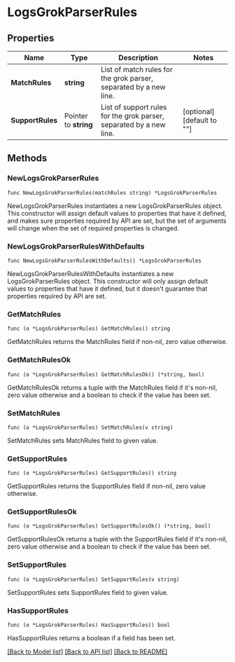 # LogsGrokParserRules

## Properties

Name | Type | Description | Notes
---- | ---- | ----------- | ------
**MatchRules** | **string** | List of match rules for the grok parser, separated by a new line. | 
**SupportRules** | Pointer to **string** | List of support rules for the grok parser, separated by a new line. | [optional] [default to ""]

## Methods

### NewLogsGrokParserRules

`func NewLogsGrokParserRules(matchRules string) *LogsGrokParserRules`

NewLogsGrokParserRules instantiates a new LogsGrokParserRules object.
This constructor will assign default values to properties that have it defined,
and makes sure properties required by API are set, but the set of arguments
will change when the set of required properties is changed.

### NewLogsGrokParserRulesWithDefaults

`func NewLogsGrokParserRulesWithDefaults() *LogsGrokParserRules`

NewLogsGrokParserRulesWithDefaults instantiates a new LogsGrokParserRules object.
This constructor will only assign default values to properties that have it defined,
but it doesn't guarantee that properties required by API are set.

### GetMatchRules

`func (o *LogsGrokParserRules) GetMatchRules() string`

GetMatchRules returns the MatchRules field if non-nil, zero value otherwise.

### GetMatchRulesOk

`func (o *LogsGrokParserRules) GetMatchRulesOk() (*string, bool)`

GetMatchRulesOk returns a tuple with the MatchRules field if it's non-nil, zero value otherwise
and a boolean to check if the value has been set.

### SetMatchRules

`func (o *LogsGrokParserRules) SetMatchRules(v string)`

SetMatchRules sets MatchRules field to given value.


### GetSupportRules

`func (o *LogsGrokParserRules) GetSupportRules() string`

GetSupportRules returns the SupportRules field if non-nil, zero value otherwise.

### GetSupportRulesOk

`func (o *LogsGrokParserRules) GetSupportRulesOk() (*string, bool)`

GetSupportRulesOk returns a tuple with the SupportRules field if it's non-nil, zero value otherwise
and a boolean to check if the value has been set.

### SetSupportRules

`func (o *LogsGrokParserRules) SetSupportRules(v string)`

SetSupportRules sets SupportRules field to given value.

### HasSupportRules

`func (o *LogsGrokParserRules) HasSupportRules() bool`

HasSupportRules returns a boolean if a field has been set.


[[Back to Model list]](../README.md#documentation-for-models) [[Back to API list]](../README.md#documentation-for-api-endpoints) [[Back to README]](../README.md)


